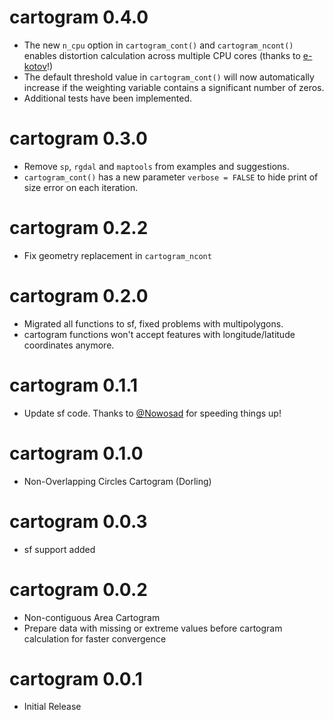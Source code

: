 # cartogram 0.4.0

* The new `n_cpu` option in `cartogram_cont()` and `cartogram_ncont()` enables distortion calculation across multiple CPU cores (thanks to [e-kotov](https://github.com/e-kotov)!)
* The default threshold value in `cartogram_cont()` will now automatically increase if the weighting variable contains a significant number of zeros.
* Additional tests have been implemented.

# cartogram 0.3.0

* Remove `sp`, `rgdal` and `maptools` from examples and suggestions.
* `cartogram_cont()` has a new parameter `verbose = FALSE` to hide print of size error on each iteration.
 
# cartogram 0.2.2

* Fix geometry replacement in `cartogram_ncont`

# cartogram 0.2.0

* Migrated all functions to sf, fixed problems with multipolygons.
* cartogram functions won't accept features with longitude/latitude coordinates anymore.

# cartogram 0.1.1

* Update sf code. Thanks to [@Nowosad](https://github.com/Nowosad) for speeding things up!

# cartogram 0.1.0

* Non-Overlapping Circles Cartogram (Dorling)

# cartogram 0.0.3

* sf support added

# cartogram 0.0.2

* Non-contiguous Area Cartogram
* Prepare data with missing or extreme values before cartogram calculation for faster convergence

# cartogram 0.0.1

* Initial Release
